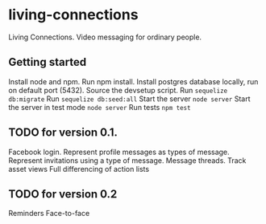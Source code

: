 # living-connections

Living Connections.  Video messaging for ordinary people.

## Getting started

Install node and npm.
Run npm install.
Install postgres database locally, run on default port (5432).
Source the devsetup script.
Run `sequelize db:migrate`
Run `sequelize db:seed:all`
Start the server `node server`
Start the server in test mode `node server`
Run tests `npm test`

## TODO for version 0.1.

Facebook login.
Represent profile messages as types of message.
Represent invitations using a type of message.
Message threads.
Track asset views
Full differencing of action lists

## TODO for version 0.2

Reminders
Face-to-face
